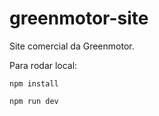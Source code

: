 # greenmotor-site

Site comercial da Greenmotor.

Para rodar local:
``` 
npm install
```
```
npm run dev
```
